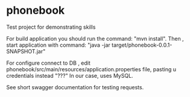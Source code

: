 # phonebook
Test project for demonstrating skills

For build application you should run the command: "mvn install". 
Then , start application with command:  "java -jar target/phonebook-0.0.1-SNAPSHOT.jar"

For configure connect to DB , edit phonebook/src/main/resources/application.properties file, pasting u credentials instead "???"
In our case, uses MySQL. 

See short swagger documentation for testing requests.

    
